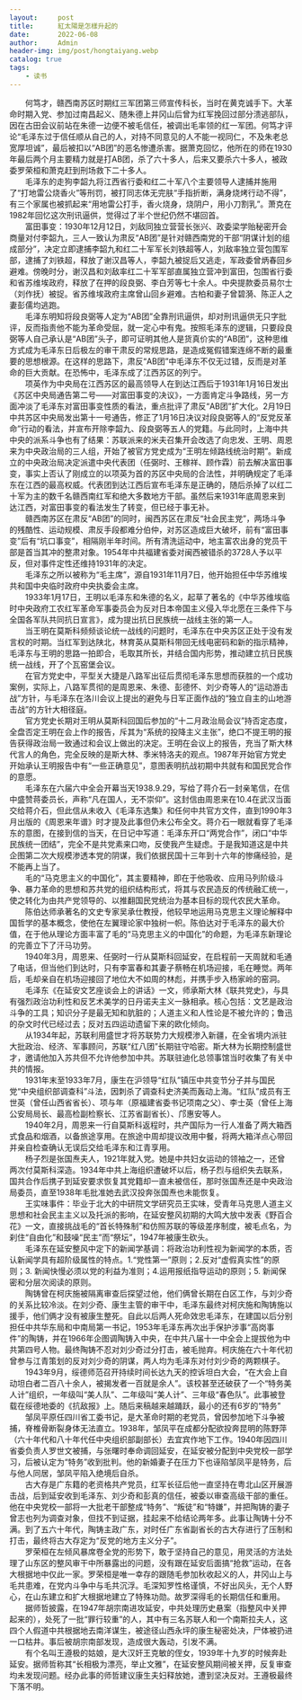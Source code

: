 ```yaml
---
layout:     post
title:      紅太陽是怎樣升起的
date:       2022-06-08
author:     Admin
header-img: img/post/hongtaiyang.webp
catalog: true
tags:
    - 读书
---
```

&emsp;&emsp;何笃才，赣西南苏区时期红三军团第三师宣传科长，当时在黄克诚手下。大革命时期入党、参加过南昌起义、随朱德上井冈山后曾为红军挽回过部分溃逃部队，因在古田会议前站在朱德一边便不被毛信任，被调出毛率领的红一军团。何笃才评论“毛泽东过于信任顺从自己的人，对持不同意见的人不能一视同仁，不及朱老总宽厚坦诚”，最后被扣以“AB团”的恶名惨遭杀害‬。据萧克回忆，他所在的师在1930年最后两个月主要精力就是打AB团，杀了六十多人，后来又要杀六十多人，被政委罗荣桓和萧克赶到刑场救下二十多人。
<br>
&emsp;&emsp;毛泽东的走狗李韶九将江西省行委和红二十军八个主要领导人逮捕并施用了“打地雷公烧香火”等刑罚，被打同志体无完肤“手指折断，满身烧烤行动不得”，有三个家属也被抓起来“用地雷公打手，香火烧身，烧阴户，用小刀割乳”。萧克在1982年回忆这次刑讯逼供，觉得过了半个世纪仍然不堪回首。
<br>
&emsp;&emsp;富田事变：1930年12月12日，刘敌同独立营营长张兴、政委梁学贻秘密开会商量对付李韶九，三人一致认为肃反“AB团”是针对赣西南党的干部“阴谋计划的组成部分”，决定立即逮捕李韶九和红二十军军长刘铁超等人，刘敌率独立营包围军部，逮捕了刘铁超，释放了谢汉昌等人，李韶九被捉后又逃走，军政委曾炳春回乡避难。傍晚时分，谢汉昌和刘敌率红二十军军部直属独立营冲到富田，包围省行委和省苏维埃政府，释放了在押的段良弼、李白芳等七十余人。中央提款委员易尔士（刘作抚）被捉。省苏维埃政府主席曾山回乡避难。古柏和妻子曾碧漪、陈正人之妻彭儒均逃跑。
<br>
&emsp;&emsp;毛泽东明知将段良弼等人定为“AB团”全靠刑讯逼供，却对刑讯逼供无只字批评，反而指责他不能为革命受屈，就一定心中有鬼。按照毛泽东的逻辑，只要段良弼等人自己承认是“AB团”头子，即可证明其他人是货真价实的“AB团”，这种思维方式成为毛泽东日后极左的审干肃反的常规思路，是造成冤假错案连绵不断的最重要的思想根源。在这样的思路下，肃反“AB团”中毛泽东不仅无过错，反而是对革命的巨大贡献。在恐怖中，毛泽东成了江西苏区的列宁。
<br>
&emsp;&emsp;项英作为中央局在江西苏区的最高领导人在到达江西后于1931年1月16日发出《苏区中央局通告第二号——对富田事变的决议》，一方面肯定斗争路线，另一方面冲淡了毛泽东对富田事变性质的看法，重点批评了肃反“AB团”扩大化。2月19日中共苏区中央局发出第十一号通告，修正了1月16日决议对段良弼等人的“反党反革命”行动的看法，并宣布开除李韶九、段良弼等五人的党籍。与此同时，上海中共中央的派系斗争也有了结果：苏联派来的米夫召集开会改选了向忠发、王明、周恩来为中央政治局的三人组，开始了被官方党史成为“王明左倾路线统治时期”。新成立的中央政治局决定派遣中央代表团（任弼时、王稼祥、顾作霖）前去解决富田事变，事实上否认了刚成立的以项英为首的苏区中央局的合法性，并明确规定了毛泽东在江西的最高权威。代表团到达江西后宣布毛泽东是正确的，随后杀掉了以红二十军为主的数千名赣西南红军和绝大多数地方干部。虽然后来1931年底周恩来到达江西，对富田事变的看法发生了转变，但已经于事无补。
<br>
&emsp;&emsp;赣西南苏区在肃反“AB团”的同时，闽西苏区在肃反“社会民主党”，两场斗争的残酷性、运动规模、肃反手段都难分伯仲，对苏区造成巨大破坏，前有“富田事变”后有“坑口事变”，相隔刚半年时间。所有清洗运动中，地主富农出身的党员干部是首当其冲的整肃对象。1954年中共福建省委对闽西被错杀的3728人予以平反，但对事件定性还维持1931年的决定。
<br>
&emsp;&emsp;毛泽东之所以被称为“毛主席”，源自1931年11月7日，他开始担任中华苏维埃共和国中央临时政府中央执委会主席。
<br>
&emsp;&emsp;1933年1月17日，王明以毛泽东和朱德的名义，起草了著名的《中华苏维埃临时中央政府工农红军革命军事委员会为反对日本帝国主义侵入华北愿在三条件下与全国各军队共同抗日宣言》，成为提出抗日民族统一战线主张的第一人。
<br>
&emsp;&emsp;当王明在莫斯科频频谈论统一战线的问题时，毛泽东在中央苏区正处于没有发言权的时期。当红军到达陕北，林育英从莫斯科带回无线电密码和新的指示精神，毛泽东与王明的思路一拍即合，毛取其所长，并结合国内形势，推动建立抗日民族统一战线，开了个瓦窑堡会议。
<br>
&emsp;&emsp;在官方党史中，平型关大捷是八路军出征后贯彻毛泽东思想而获胜的一个成功案例，实际上，八路军贯彻的是周恩来、朱德、彭德怀、刘少奇等人的“运动游击战”方针，与毛泽东在洛川会议上提出的避免与日军正面作战的“独立自主的山地游击战”的方针大相径庭。
<br>
&emsp;&emsp;官方党史长期对王明从莫斯科回国后参加的“十二月政治局会议”持否定态度，全盘否定王明在会上作的报告，斥其为“系统的投降主义主张”，绝口不提王明的报告获得政治局一致通过和会议上做出的决定。王明在会议上的报告，充当了斯大林代言人的角色，完全反映的是斯大林、季米特洛夫的观点。1987年开始官方党史开始承认王明报告中有“一些正确意见”，意图表明抗战初期中共就有和国民党合作的意愿。
<br>
&emsp;&emsp;毛泽东在六届六中全会开幕当天1938.9.29，写给了蒋介石一封亲笔信，在信中盛赞蒋委员长，声称“凡在国人，无不崇仰”。这封信由周恩来在10.4在武汉当面交给蒋介石，但此信从未收入《毛泽东选集》和任何中共官方文件，直到1990年3月出版的《周恩来年谱》时才提及此事但仍未公布全文。蒋介石一眼就看穿了毛泽东的意图，在接到信的当天，在日记中写道：毛泽东开口“两党合作”，闭口“中华民族统一团结”，完全不是共党素来口吻，反使我产生疑虑。于是我知道这是中共企图第二次大规模渗透本党的阴谋，我们依据民国十三年到十六年的惨痛经验，是不能再上当了。
<br>
&emsp;&emsp;毛的“马克思主义的中国化”，其主要精神，即在于他吸收、应用马列阶级斗争、暴力革命的思想和苏共党的组织结构形式，将其与农民造反的传统融汇统一，使之转化为由共产党领导的、以推翻国民党统治为基本目标的现代农民大革命。
<br>
&emsp;&emsp;陈伯达师承著名的文史专家吴承仕教授，他较早地运用马克思主义理论解释中国哲学的基本概念，使他在左翼理论家中独树一帜。陈伯达对于毛泽东的最大价值，在于他从理论方面丰富了毛的“马克思主义的中国化”的命题，为毛泽东新理论的完善立下了汗马功劳。
<br>
&emsp;&emsp;1940年3月，周恩来、任弼时一行从莫斯科回延安，在启程前一天周就和毛通了电话，但当他们到达时，只有李富春和其妻子蔡畅在机场迎接，毛在睡觉。两年后，毛却亲自在机场迎接回了地位大不如周的林彪，并携手步入杨家岭的窑洞。
<br>
&emsp;&emsp;毛泽东《在延安文艺座谈会上的讲话》一文，师承斯大林《联共党史》，与具有强烈政治功利性和反艺术美学的日丹诺夫主义一脉相承。核心包括：文艺是政治斗争的工具；知识分子是最无知和肮脏的；人道主义和人性论是不被允许的；鲁迅的杂文时代已经过去；反对五四运动遗留下来的欧化倾向。
<br>
&emsp;&emsp;从1934年起，苏联利用盛世才将苏联势力大规模渗入新疆，在全省境内派驻大批政治、经济、军事顾问，苏联“红八团”长期驻守哈密。斯大林为长期控制盛世才，邀请他加入苏共但不允许他参加中共。苏联驻迪化总领事馆当时收集了有关中共的情报。
<br>
&emsp;&emsp;1931年末至1933年7月，康生在沪领导“红队”镇压中共变节分子并与国民党“中央组织部调查科”斗法，因刺杀了调查科史济美而轰动上海。“红队”成员有王世英（曾任山西省省长）、项与年（原福建省委书记项南之父）、李士英（曾任上海公安局局长、最高检副检察长、江苏省副省长）、邝惠安等人。
<br>
&emsp;&emsp;1940年2月，周恩来一行自莫斯科返程时，共产国际为一行人准备了两大箱西式食品和烟酒，以备旅途享用。在旅途中周却提议改用中餐，将两大箱洋点心带回并亲自检查确认无误后交给毛泽东和江青享用。
<br>
&emsp;&emsp;杨子烈是张国焘夫人，1921年就入党。她是中共妇女运动的领袖之一，还曾两次付莫斯科深造。1934年中共上海组织遭破坏以后，杨子烈与组织失去联系，国共合作后携子到延安要求恢复其党籍却一直未被信任，那时张国焘还是中央政治局委员，直至1938年毛批准她去武汉投奔张国焘也未能恢复。
<br>
&emsp;&emsp;王实味事件：毕业于北大的中研院文学研究员王实味，受青年马克思人道主义思想和社会民主主义以及托派的影响，在延安整风初期的大鸣大放中发表《野百合花》一文，直接挑战毛的“首长特殊制”和仿照苏联的等级差序制度，被毛点名，为刹住“自由化”和鼓噪“民主”而“祭坛”，1947年被康生砍头。
<br>
&emsp;&emsp;毛泽东在延安整风中定下的新闻学基调：将政治功利性视为新闻学的本质，否认新闻学具有超阶级属性的特点。1.“党性第一”原则；2.反对“虚假真实性”的原则；3. 新闻快慢必须以党的利益为准则；4.运用报纸指导运动的原则；5. 新闻保密和分层次阅读的原则。
<br>
&emsp;&emsp;陶铸曾在柯庆施被隔离审查后探望过他，他们俩曾长期在白区工作，与刘少奇的关系比较冷淡。在刘少奇、康生主管的审干中，毛泽东最终对柯庆施和陶铸施以援手，他们俩才没有被康生整死。自此以后两人死命效忠毛泽东，在建国以后分别担任中共华东局和中南局第一书记，1953年毛泽东再次出手保护涉事“高岗事件”的陶铸，并在1966年企图调陶铸入中央，在中共八届十一中全会上提拔他为中共第四号人物。最终陶铸不忍对刘少奇过分打击，被毛抛弃。柯庆施在六十年代初曾参与江青策划的反对刘少奇的阴谋，两人均为毛泽东对付刘少奇的两颗棋子。
<br>
&emsp;&emsp;1943年9月，绥德师范召开持续时间长达九天的控诉坦白大会，“在大会上自动坦白者二百八十余人，被揭发者一百就是余人”。该校甚至还破获了一个“特务美人计”组织，一年级叫“美人队”、二年级叫“美人计”、三年级“春色队”。此事被登载在绥德地委的《抗敌报》上。随后来稿越来越踊跃，最小的还有6岁的“特务”
<br>
&emsp;&emsp;邹凤平原任四川省工委书记，是大革命时期的老党员，曾因参加地下斗争被捕，脊椎骨断裂身体无法直立。1938年，邹凤平在成都分配欲投奔昆明的陈野萍（六十年代和八十年代任中央组织部副部长）去宜宾作地下工作。1940年因四川省委负责人罗世文被捕，与张曙时奉命调回延安，在延安被分配到中央党校一部学习，后被认定为“特务”收到批判。他的新婚妻子在压力下也诬陷邹凤平是特务，后与他人同居，邹凤平陷入绝境后自杀。
<br>
&emsp;&emsp;古大存是广东籍的老资格共产党员，红军长征后他一直坚持在粤北山区开展游击战，后到延安收到毛泽东、刘少奇和彭真的信任，被委以审查高级干部的重任。他在中央党校一部将一大批老干部整成“特务”、“叛徒”和“特嫌”，并把陶铸的妻子曾志也列为调查对象，但找不到证据，挂起来不给结论两年多。此事让陶铸十分不满。到了五六十年代，陶铸主政广东，对时任广东省副省长的古大存进行了压制和打击，最终将古大存定为“反党的地方主义分子”。
<br>
&emsp;&emsp;罗荣桓在左倾风暴席卷全党的形势下，敢于坚持自己的意见，用灵活的方法处理了山东区的整风审干中所暴露出的问题，没有跟在延安后面搞“抢救”运动，在各大根据地中仅此一家。罗荣桓是唯一幸存的跟随毛参加秋收起义的人，井冈山上与毛共患难，在党内斗争中与毛共沉浮。毛深知罗性格谨慎，不好出风头，无个人野心，在山东建立和扩大根据地建立了特殊功勋。故罗深得毛的长期信任和重用。
<br>
&emsp;&emsp;据师哲披露，在1947年胡宗南进攻延安，中共处理历史悬案（指整风中关押起来的），处死了一批“罪行较重”的人，其中有三名苏联人和一个南斯拉夫人，这四个人假道中共根据地去南洋谋生，被途径山西永坪的康生秘密处决，尸体被扔进一口枯井。事后被胡宗南部发现，造成很大轰动，引发不满。
<br>
&emsp;&emsp;有个名叫王遵极的姑娘，是大汉奸王克敏的侄女，1939年十九岁的时候奔赴延安。据师哲称其“长相极为漂亮，举止文雅”，在延安整风期间被关押，反复审查均未发现问题。经办此事的师哲建议康生夫妇释放她，遭到坚决反对。王遵极最终下落不明。